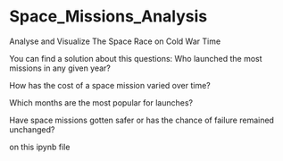 # Space_Missions_Analysis
Analyse and Visualize The Space Race on Cold War Time

You can find a solution about this questions:
Who launched the most missions in any given year?

How has the cost of a space mission varied over time?

Which months are the most popular for launches?

Have space missions gotten safer or has the chance of failure remained unchanged?

on this ipynb file
